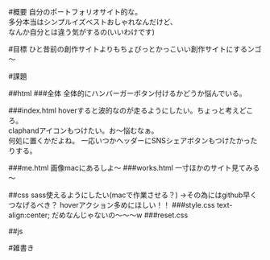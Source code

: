 #概要
自分のポートフォリオサイト的な。\
多分本当はシンプルイズベストおしゃれなんだけど、\
なんか自分とは違う気がするの(いいわけです)

#目標
ひと昔前の創作サイトよりもちょびっとかっこいい創作サイトにするンゴ～

#課題

##html
###全体
全体的にハンバーガーボタン付けるかどうか悩んでいる。

###index.html
 hoverすると波的なのが走るようにしたい。ちょっと考えどころ。\
 claphandアイコンもつけたい。お～悩むなぁ。 \
 何処に置くかだよね。
 一応いつかヘッダーにSNSシェアボタンもつけたかったりする。

###me.html
  画像macにあるしよ～
###works.html
 一寸ほかのサイト見てみる～


##css
  sass使えるようにしたい(macで作業させる？)
  →その為にはgithub早くつなげるべき？
  hoverアクション多めにほしい！！
###style.css
   text-align:center;
   だめなんじゃないの～～～w
###reset.css

##js

#雑書き
